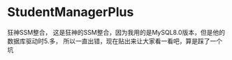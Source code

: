 # StudentManagerPlus
狂神SSM整合，
这是狂神的SSM整合，因为我用的是MySQL8.0版本，但是他的数据库驱动时5.多，
所以一直出错，现在贴出来让大家看一看吧，算是踩了一个坑
